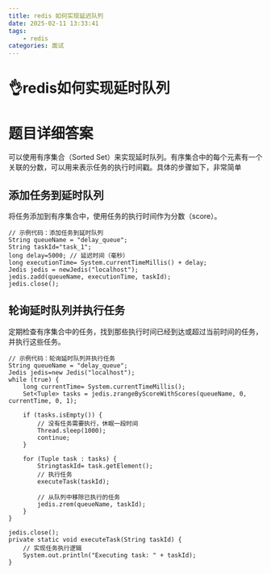 ```yaml
---
title: redis 如何实现延迟队列
date: 2025-02-11 13:33:41
tags:
	- redis
categories: 面试
---
```

# 👌redis如何实现延时队列

# 题目详细答案
可以使用有序集合（Sorted Set）来实现延时队列。有序集合中的每个元素有一个关联的分数，可以用来表示任务的执行时间戳。具体的步骤如下，非常简单

## 添加任务到延时队列
将任务添加到有序集合中，使用任务的执行时间作为分数（score）。

```plain
// 示例代码：添加任务到延时队列
String queueName = "delay_queue";
String taskId="task_1";
long delay=5000; // 延迟时间（毫秒）
long executionTime= System.currentTimeMillis() + delay;
Jedis jedis = newJedis("localhost");
jedis.zadd(queueName, executionTime, taskId);
jedis.close();
```

## 轮询延时队列并执行任务
定期检查有序集合中的任务，找到那些执行时间已经到达或超过当前时间的任务，并执行这些任务。

```plain
// 示例代码：轮询延时队列并执行任务
String queueName = "delay_queue";
Jedis jedis=new Jedis("localhost");
while (true) {
    long currentTime= System.currentTimeMillis();
    Set<Tuple> tasks = jedis.zrangeByScoreWithScores(queueName, 0, currentTime, 0, 1);

    if (tasks.isEmpty()) {
        // 没有任务需要执行，休眠一段时间
        Thread.sleep(1000);
        continue;
    }

    for (Tuple task : tasks) {
        StringtaskId= task.getElement();
        // 执行任务
        executeTask(taskId);

        // 从队列中移除已执行的任务
        jedis.zrem(queueName, taskId);
    }
}

jedis.close();
private static void executeTask(String taskId) {
    // 实现任务执行逻辑
    System.out.println("Executing task: " + taskId);
}
```
